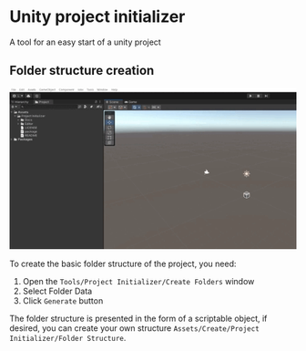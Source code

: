 # Unity project initializer

A tool for an easy start of a unity project

## Folder structure creation
<img src="./Docs/Images/create_folder.gif" alt="create folders"/>

To create the basic folder structure of the project, you need:
1. Open the `Tools/Project Initializer/Create Folders` window
2. Select Folder Data
3. Click `Generate` button

The folder structure is presented in the form of a scriptable object, if desired, you can create your own structure `Assets/Create/Project Initializer/Folder Structure`.